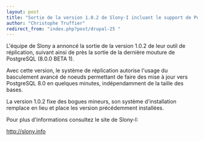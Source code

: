 ```yaml
---
layout: post
title: "Sortie de la version 1.0.2 de Slony-I incluant le support de PostgreSQL 8.0"
author: "Christophe Truffier"
redirect_from: "index.php?post/drupal-25 "
---
```



<p></p>

<!--more-->


L'équipe de Slony a annoncé la sortie de la version 1.0.2 de leur outil de réplication, suivant ainsi de près la sortie de la dernière mouture de PostgreSQL (8.0.0 BETA 1).

Avec cette version, le système de réplication autorise l'usage du basculement avancé de noeuds permettant de faire des mise à jour vers PostgreSQL 8.0 en quelques minutes, indépendamment de la taille des bases.

La version 1.0.2 fixe des bogues mineurs, son système d'installation remplace en lieu et place les version précédemment installées.

Pour plus d'informations consultez le site de Slony-I:

http://slony.info